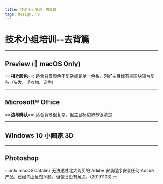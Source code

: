 ```yaml
---
title: 技术小组培训｜去背篇
tags: Design, PS
---
```


# 技术小组培训--去背篇

---
## Preview ( macOS Only)

==**相近颜色**==: 适合背景颜色不复杂或是单一色系，刚好主目标有些区块较为复杂（头发、毛衣物、宠物）

---
## Microsoft® Office

==**边界辨认**==: 适合背景很复杂，但主目标边界却很清楚

---
## Windows 10 小画家 3D

---
## Photoshop

::::info
macOS Catalina 无法透过北大购买的 Adobe 安装程序安装任何 Adobe 产品，已经向上反馈问题，但依旧没有解决。(20191103)
::::

